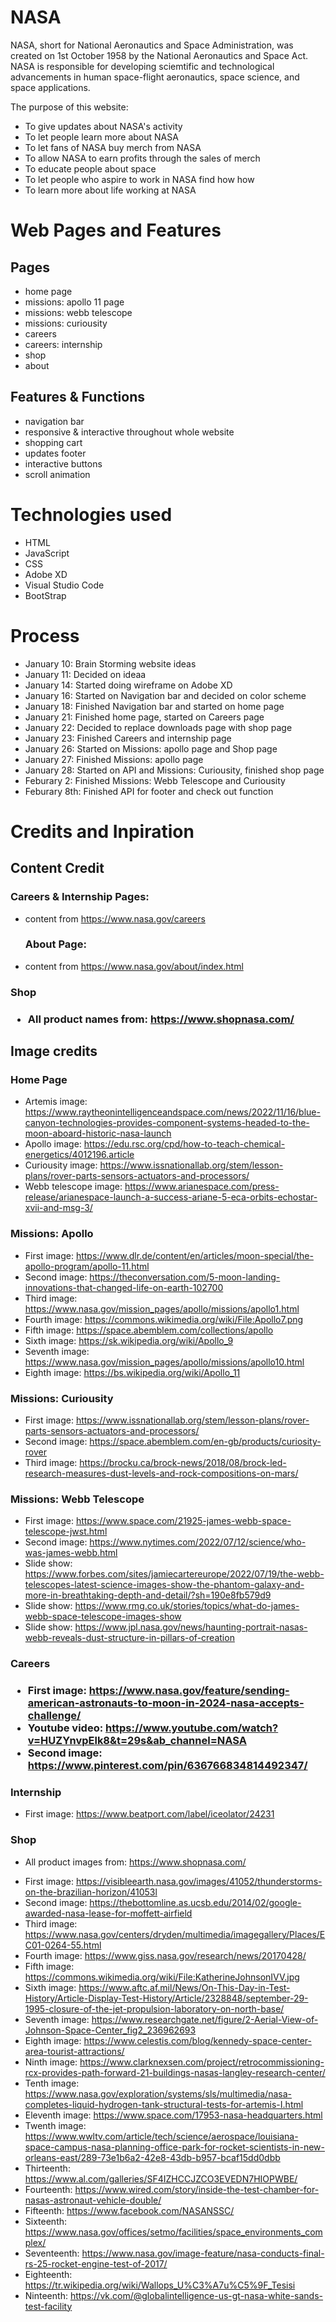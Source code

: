 <h1>NASA</h1>
NASA, short for National Aeronautics and Space Administration, was created on 1st October 1958 by the National Aeronautics and Space Act. NASA is responsible for developing sciemtific and technological advancements in human space-flight aeronautics, space science, and space applications. 

The purpose of this website:
- To give updates about NASA's activity
- To let people learn more about NASA
- To let fans of NASA buy merch from NASA
- To allow NASA to earn profits through the sales of merch
- To educate people about space
- To let people who aspire to work in NASA find how how
- To learn more about life working at NASA

<h1>Web Pages and Features</h1>
<h2>Pages</h2>

-  home page
- missions: apollo 11 page
- missions: webb telescope
- missions: curiousity
- careers
- careers: internship
- shop
- about
<h2>Features & Functions</h2>

- navigation bar
- responsive & interactive throughout whole website
- shopping cart
- updates footer
- interactive buttons 
- scroll animation
<h1>Technologies used</h1>

- HTML
- JavaScript
- CSS
- Adobe XD
- Visual Studio Code
- BootStrap

<h1> Process </h1>

- January 10: Brain Storming website ideas
- January 11: Decided on ideaa
- January 14: Started doing wireframe on Adobe XD
- January 16: Started on Navigation bar and decided on color scheme
- January 18: Finished Navigation bar and started on home page
- January 21: Finished home page, started on Careers page
- January 22: Decided to replace downloads page with shop page
- January 23: Finished Careers and internship page
- January 26: Started on Missions: apollo page and Shop page
- January 27: Finished Missions: apollo page
- January 28: Started on API and Missions: Curiousity, finished shop page
- Feburary 2: Finished Missions: Webb Telescope and Curiousity
- Feburary 8th: Finished API for footer and check out function

<h1>Credits and Inpiration</h1>
<h2>Content Credit</h2>
<h3> Careers & Internship Pages:</h3>

- content from https://www.nasa.gov/careers
  <h3>About Page:</h3>

- content from https://www.nasa.gov/about/index.html

<h3>Shop<h3>

- All product names from: https://www.shopnasa.com/

<h2>Image credits</h2>
  <h3>Home Page</h3>

- Artemis image: https://www.raytheonintelligenceandspace.com/news/2022/11/16/blue-canyon-technologies-provides-component-systems-headed-to-the-moon-aboard-historic-nasa-launch
- Apollo image: https://edu.rsc.org/cpd/how-to-teach-chemical-energetics/4012196.article
- Curiousity image: https://www.issnationallab.org/stem/lesson-plans/rover-parts-sensors-actuators-and-processors/ 
- Webb telescope image: https://www.arianespace.com/press-release/arianespace-launch-a-success-ariane-5-eca-orbits-echostar-xvii-and-msg-3/

<h3>Missions: Apollo</h3>

- First image: https://www.dlr.de/content/en/articles/moon-special/the-apollo-program/apollo-11.html
- Second image: https://theconversation.com/5-moon-landing-innovations-that-changed-life-on-earth-102700
- Third image: https://www.nasa.gov/mission_pages/apollo/missions/apollo1.html
- Fourth image: https://commons.wikimedia.org/wiki/File:Apollo7.png
- Fifth image: https://space.abemblem.com/collections/apollo
- Sixth image: https://sk.wikipedia.org/wiki/Apollo_9
- Seventh image: https://www.nasa.gov/mission_pages/apollo/missions/apollo10.html
- Eighth image: https://bs.wikipedia.org/wiki/Apollo_11

<h3>Missions: Curiousity</h3>

- First image: https://www.issnationallab.org/stem/lesson-plans/rover-parts-sensors-actuators-and-processors/
- Second image: https://space.abemblem.com/en-gb/products/curiosity-rover
- Third image: https://brocku.ca/brock-news/2018/08/brock-led-research-measures-dust-levels-and-rock-compositions-on-mars/
<h3>Missions: Webb Telescope</h3>

- First image: https://www.space.com/21925-james-webb-space-telescope-jwst.html
- Second image: https://www.nytimes.com/2022/07/12/science/who-was-james-webb.html
- Slide show: https://www.forbes.com/sites/jamiecartereurope/2022/07/19/the-webb-telescopes-latest-science-images-show-the-phantom-galaxy-and-more-in-breathtaking-depth-and-detail/?sh=190e8fb579d9
- Slide show: https://www.rmg.co.uk/stories/topics/what-do-james-webb-space-telescope-images-show
- Slide show: https://www.jpl.nasa.gov/news/haunting-portrait-nasas-webb-reveals-dust-structure-in-pillars-of-creation

<h3>Careers<h3>

- First image: https://www.nasa.gov/feature/sending-american-astronauts-to-moon-in-2024-nasa-accepts-challenge/
- Youtube video: https://www.youtube.com/watch?v=HUZYnvpElk8&t=29s&ab_channel=NASA
- Second image: https://www.pinterest.com/pin/636766834814492347/

<h3>Internship</h3>

- First image: https://www.beatport.com/label/iceolator/24231

<h3>Shop</h3>

- All product images from: https://www.shopnasa.com/

<About>

- First image: https://visibleearth.nasa.gov/images/41052/thunderstorms-on-the-brazilian-horizon/41053l
- Second image: https://thebottomline.as.ucsb.edu/2014/02/google-awarded-nasa-lease-for-moffett-airfield
- Third image: https://www.nasa.gov/centers/dryden/multimedia/imagegallery/Places/EC01-0264-55.html
- Fourth image: https://www.giss.nasa.gov/research/news/20170428/
- Fifth image: https://commons.wikimedia.org/wiki/File:KatherineJohnsonIVV.jpg
- Sixth image: https://www.aftc.af.mil/News/On-This-Day-in-Test-History/Article-Display-Test-History/Article/2328848/september-29-1995-closure-of-the-jet-propulsion-laboratory-on-north-base/
- Seventh image: https://www.researchgate.net/figure/2-Aerial-View-of-Johnson-Space-Center_fig2_236962693
- Eighth image: https://www.celestis.com/blog/kennedy-space-center-area-tourist-attractions/
- Ninth image: https://www.clarknexsen.com/project/retrocommissioning-rcx-provides-path-forward-21-buildings-nasas-langley-research-center/
- Tenth image: https://www.nasa.gov/exploration/systems/sls/multimedia/nasa-completes-liquid-hydrogen-tank-structural-tests-for-artemis-I.html
- Eleventh image: https://www.space.com/17953-nasa-headquarters.html
- Twenth image: https://www.wwltv.com/article/tech/science/aerospace/louisiana-space-campus-nasa-planning-office-park-for-rocket-scientists-in-new-orleans-east/289-73e1b6a2-42e8-43db-b957-bcaf15dd0dbb
- Thirteenth: https://www.al.com/galleries/SF4IZHCCJZCO3EVEDN7HIOPWBE/
- Fourteenth: https://www.wired.com/story/inside-the-test-chamber-for-nasas-astronaut-vehicle-double/
- Fifteenth: https://www.facebook.com/NASANSSC/
- Sixteenth: https://www.nasa.gov/offices/setmo/facilities/space_environments_complex/
- Seventeenth: https://www.nasa.gov/image-feature/nasa-conducts-final-rs-25-rocket-engine-test-of-2017/
- Eighteenth: https://tr.wikipedia.org/wiki/Wallops_U%C3%A7u%C5%9F_Tesisi
- Ninteenth: https://vk.com/@globalintelligence-us-gt-nasa-white-sands-test-facility
  
